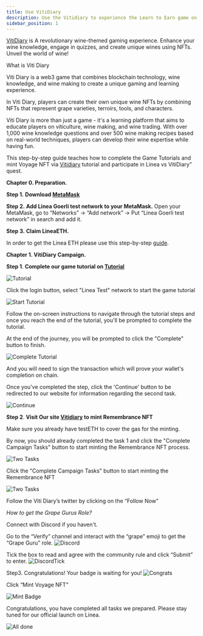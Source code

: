 ```yaml
---
title: Use VitiDiary
description: Use the Vitidiary to experience the Learn to Earn game on Linea
sidebar_position: 1
---
```


[VitiDiary](https://vitidiary.com) is A revolutionary wine-themed gaming experience. Enhance your wine knowledge, engage in quizzes, and create unique wines using NFTs. Unveil the world of wine!

What is Viti Diary

Viti Diary is a web3 game that combines blockchain technology, wine knowledge, and wine making to create a unique gaming and learning experience.

In Viti Diary, players can create their own unique wine NFTs by combining NFTs that represent grape varieties, terroirs, tools, and characters.

Viti Diary is more than just a game - it's a learning platform that aims to educate players on viticulture, wine making, and wine trading. With over 1,000 wine knowledge questions and over 500 wine making recipes based on real-world techniques, players can develop their wine expertise while having fun.

This step-by-step guide teaches how to complete the Game Tutorials and mint Voyage NFT via [Vitidiary](https://vitidiary.com/) tutorial and participate in Linea vs VitiDiary” quest.

**Chapter 0. Preparation.**

**Step 1.** **Download [MetaMask](https://metamask.io/download/)**

**Step 2.** **Add Linea Goerli test network to your MetaMask.** Open your MetaMask, go to “Networks” -> “Add network” -> Put “Linea Goerli test network” in search and add it.

**Step 3.** **Claim LineaETH.**

In order to get the Linea ETH please use this step-by-step [guide](https://docs.linea.build/use-linea/fund#get-test-eth-on-goerli).

**Chapter 1. VitiDiary Campaign.**

**Step 1**. **Complete our game tutorial on [Tutorial](https://tutorial.vitidiary.com)**

![Tutorial](../../assets/vitidiary/tutorial_login.png)

Click the login button, select "Linea Test" network to start the game tutorial

![Start Tutorial](../../assets/vitidiary/start_tutorial.png)

Follow the on-screen instructions to navigate through the tutorial steps and once you reach the end of the tutorial, you'll be prompted to complete the tutorial.

At the end of the journey, you will be prompted to click the "Complete" button to finish. 

![Complete Tutorial](../../assets/vitidiary/complete_tutorial.png)

And you will need to sign the transaction which will prove your wallet's completion on chain.

Once you've completed the step, click the 'Continue' button to be redirected to our website for information regarding the second task.

![Continue](../../assets/vitidiary/complete_tutorial.png)

**Step 2**. **Visit Our site [Vitidiary](https://vitidiary.com/badge_minting) to mint Remembrance NFT**

Make sure you already have testETH to cover the gas for the minting.

By now, you should already completed the task 1 and click the "Complete Campaign Tasks" button to start minting the Remembrance NFT process. 

![Two Tasks](../../assets/vitidiary/two_tasks.png)

Click the "Complete Campaign Tasks" button to start minting the Remembrance NFT

![Two Tasks](../../assets/vitidiary/viti_step2.png)

Follow the Viti Diary’s twitter by clicking on the “Follow Now”


*How to get the Grape Gurus Role?*

Connect with Discord if you haven't. 

Go to the “Verify” channel and interact with the “grape” emoji to get the “Grape Guru” role. 
![Discord](../../assets/vitidiary/viti_discord.png)

Tick the box to read and agree with the community rule and click “Submit” to enter.
![DiscordTick](../../assets/vitidiary/viti_discord_tick.png)

Step3. Congratulations! Your badge is waiting for you!
![Congrats](../../assets/vitidiary/viti_congrats.png)

Click “Mint Voyage NFT”

![Mint Badge](../../assets/vitidiary/viti_mint.png)

Congratulations, you have completed all tasks we prepared. Please stay tuned for our official launch on Linea. 

![All done](../../assets/vitidiary/all_completed.png)
